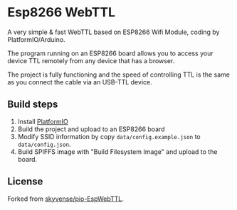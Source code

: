 # Esp8266 WebTTL

A very simple &amp; fast WebTTL based on ESP8266 Wifi Module, coding by PlatformIO/Arduino.

The program running on an ESP8266 board allows you to access your device TTL remotely from any device that has a browser.

The project is fully functioning and the speed of controlling TTL is the same as you connect the cable via an USB-TTL device.

## Build steps

1. Install [PlatformIO](https://platformio.org/install/ide?install=vscode)
3. Build the project and upload to an ESP8266 board
4. Modify SSID information by copy `data/config.example.json` to `data/config.json`.
5. Build SPIFFS image with "Build Filesystem Image" and upload to the board.


## License

Forked from [skyvense/pio-EspWebTTL](https://github.com/skyvense/pio-EspWebTTL).
